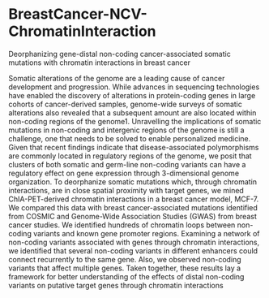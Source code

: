 # BreastCancer-NCV-ChromatinInteraction
Deorphanizing gene-distal non-coding cancer-associated somatic mutations with chromatin interactions in breast cancer

Somatic alterations of the genome are a leading cause of cancer development and progression. While advances in sequencing technologies have enabled the discovery of alterations in protein-coding genes in large cohorts of cancer-derived samples, genome-wide surveys of somatic alterations also revealed that a subsequent amount are also located within non-coding regions of the genome1. Unravelling the implications of somatic mutations in non-coding and intergenic regions of the genome is still a challenge, one that needs to be solved to enable personalized medicine. 
Given that recent findings indicate that disease-associated polymorphisms are commonly located in regulatory regions of the genome, we posit that clusters of both somatic and germ-line non-coding variants can have a regulatory effect on gene expression through 3-dimensional genome organization. To deorphanize somatic mutations which, through chromatin interactions, are in close spatial proximity with target genes, we mined ChIA-PET-derived chromatin interactions in a breast cancer model, MCF-7. We compared this data with breast cancer-associated mutations identified from COSMIC and Genome-Wide Association Studies (GWAS) from breast cancer studies. We identified hundreds of chromatin loops between non-coding variants and known gene promoter regions. Examining a network of non-coding variants associated with genes through chromatin interactions, we identified that several non-coding variants in different enhancers could connect recurrently to the same gene. Also, we observed non-coding variants that affect multiple genes. Taken together, these results lay a framework for better understanding of the effects of distal non-coding variants on putative target genes through chromatin interactions

